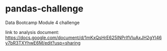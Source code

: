 # pandas-challenge
Data Bootcamp Module 4 challenge

link to analysis document: https://docs.google.com/document/d/1mKxQsHrE625lNPrIfVluAxJH2gYl46y7bR3TXYhwE6M/edit?usp=sharing
